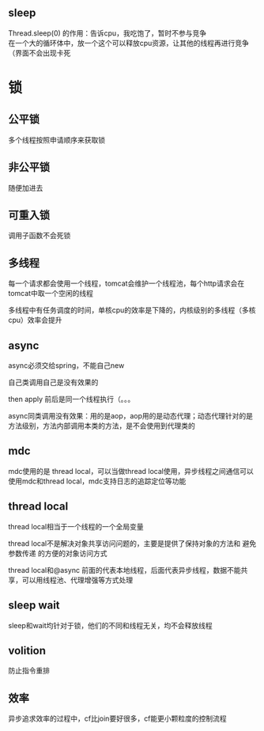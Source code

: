 ## sleep

Thread.sleep(0) 的作用：告诉cpu，我吃饱了，暂时不参与竞争\
在一个大的循环体中，放一个这个可以释放cpu资源，让其他的线程再进行竞争（界面不会出现卡死

# 锁

## 公平锁

多个线程按照申请顺序来获取锁

## 非公平锁

随便加进去

## 可重入锁

调用子函数不会死锁

## 多线程

每一个请求都会使用一个线程，tomcat会维护一个线程池，每个http请求会在tomcat中取一个空闲的线程

多线程中有任务调度的时间，单核cpu的效率是下降的，内核级别的多线程（多核cpu）效率会提升

## async

async必须交给spring，不能自己new

自己类调用自己是没有效果的

then apply 前后是同一个线程执行（。。。

async同类调用没有效果：用的是aop，aop用的是动态代理；动态代理针对的是方法级别，方法内部调用本类的方法，是不会使用到代理类的

## mdc

mdc使用的是 thread local，可以当做thread local使用，异步线程之间通信可以使用mdc和thread local，mdc支持日志的追踪定位等功能

## thread local

thread local相当于一个线程的一个全局变量

thread local不是解决对象共享访问问题的，主要是提供了保持对象的方法和 避免参数传递 的方便的对象访问方式

thread local和@async 前面的代表本地线程，后面代表异步线程，数据不能共享，可以用线程池、代理增强等方式处理

## sleep wait

sleep和wait均针对于锁，他们的不同和线程无关，均不会释放线程

## volition

防止指令重排

## 效率

异步追求效率的过程中，cf比join要好很多，cf能更小颗粒度的控制流程
